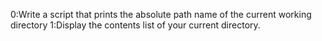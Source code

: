 0:Write a script that prints the absolute path name of the current working directory
1:Display the contents list of your current directory.
